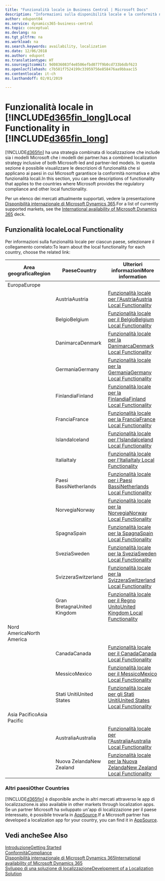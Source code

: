 ```yaml
---
title: "Funzionalità locale in Business Central | Microsoft Docs"
description: "Informazioni sulla disponibilità locale e la conformità normativa di Dynamics 365 Business Central."
author: edupont04
ms.service: dynamics365-business-central
ms.topic: conceptual
ms.devlang: na
ms.tgt_pltfrm: na
ms.workload: na
ms.search.keywords: availability, localization
ms.date: 12/06/2018
ms.author: edupont
ms.translationtype: HT
ms.sourcegitcommit: 9d0836083f4e8506efbd077f9b0cd733b6dbf623
ms.openlocfilehash: c7b581f7524199c33959756e858476aa9bbaac15
ms.contentlocale: it-ch
ms.lasthandoff: 02/01/2019

---
```

# <a name="local-functionality-in-included365finlongincludesd365finlongmdmd"></a><span data-ttu-id="b45f6-103">Funzionalità locale in [!INCLUDE[d365fin_long](includes/d365fin_long_md.md)]</span><span class="sxs-lookup"><span data-stu-id="b45f6-103">Local Functionality in [!INCLUDE[d365fin_long](includes/d365fin_long_md.md)]</span></span>
[!INCLUDE[d365fin](includes/d365fin_md.md)] <span data-ttu-id="b45f6-104">ha una strategia combinata di localizzazione che include sia i modelli Microsoft che i modelli dei partner.</span><span class="sxs-lookup"><span data-stu-id="b45f6-104">has a combined localization strategy inclusive of both Microsoft-led and partner-led models.</span></span> <span data-ttu-id="b45f6-105">In questa sezione è possibile visualizzare le descrizioni di funzionalità che si applicano ai paesi in cui Microsoft garantisce la conformità normativa e altre funzionalità locali.</span><span class="sxs-lookup"><span data-stu-id="b45f6-105">In this section, you can see descriptions of functionality that applies to the countries where Microsoft provides the regulatory compliance and other local functionality.</span></span>  

<span data-ttu-id="b45f6-106">Per un elenco dei mercati attualmente supportati, vedere la presentazione [Disponibilità internazionale di Microsoft Dynamics 365](https://docs.microsoft.com/en-us/dynamics365/get-started/availability).</span><span class="sxs-lookup"><span data-stu-id="b45f6-106">For a list of currently supported markets, see the [International availability of Microsoft Dynamics 365](https://docs.microsoft.com/en-us/dynamics365/get-started/availability) deck.</span></span>  

## <a name="local-functionality"></a><span data-ttu-id="b45f6-107">Funzionalità locale</span><span class="sxs-lookup"><span data-stu-id="b45f6-107">Local Functionality</span></span>
<span data-ttu-id="b45f6-108">Per informazioni sulla funzionalità locale per ciascun paese, selezionare il collegamento correlato:</span><span class="sxs-lookup"><span data-stu-id="b45f6-108">To learn about the local functionality for each country, choose the related link:</span></span>

| <span data-ttu-id="b45f6-109">Area geografica</span><span class="sxs-lookup"><span data-stu-id="b45f6-109">Region</span></span> | <span data-ttu-id="b45f6-110">Paese</span><span class="sxs-lookup"><span data-stu-id="b45f6-110">Country</span></span> | <span data-ttu-id="b45f6-111">Ulteriori informazioni</span><span class="sxs-lookup"><span data-stu-id="b45f6-111">More information</span></span> |
| --- | --- |--- |
| <span data-ttu-id="b45f6-112">Europa</span><span class="sxs-lookup"><span data-stu-id="b45f6-112">Europe</span></span> |  | |
|        | <span data-ttu-id="b45f6-113">Austria</span><span class="sxs-lookup"><span data-stu-id="b45f6-113">Austria</span></span> | [<span data-ttu-id="b45f6-114">Funzionalità locale per l'Austria</span><span class="sxs-lookup"><span data-stu-id="b45f6-114">Austria Local Functionality</span></span>](localfunctionality/austria/austria-local-functionality.md) |
|        | <span data-ttu-id="b45f6-115">Belgio</span><span class="sxs-lookup"><span data-stu-id="b45f6-115">Belgium</span></span> |  [<span data-ttu-id="b45f6-116">Funzionalità locale per il Belgio</span><span class="sxs-lookup"><span data-stu-id="b45f6-116">Belgium Local Functionality</span></span>](localfunctionality/belgium/belgium-local-functionality.md) |
|        | <span data-ttu-id="b45f6-117">Danimarca</span><span class="sxs-lookup"><span data-stu-id="b45f6-117">Denmark</span></span> | [<span data-ttu-id="b45f6-118">Funzionalità locale per la Danimarca</span><span class="sxs-lookup"><span data-stu-id="b45f6-118">Denmark Local Functionality</span></span>](localfunctionality/denmark/denmark-local-functionality.md) |
|        | <span data-ttu-id="b45f6-119">Germania</span><span class="sxs-lookup"><span data-stu-id="b45f6-119">Germany</span></span> | [<span data-ttu-id="b45f6-120">Funzionalità locale per la Germania</span><span class="sxs-lookup"><span data-stu-id="b45f6-120">Germany Local Functionality</span></span>](localfunctionality/germany/germany-local-functionality.md) |
|        | <span data-ttu-id="b45f6-121">Finlandia</span><span class="sxs-lookup"><span data-stu-id="b45f6-121">Finland</span></span> | [<span data-ttu-id="b45f6-122">Funzionalità locale per la Finlandia</span><span class="sxs-lookup"><span data-stu-id="b45f6-122">Finland Local Functionality</span></span>](localfunctionality/finland/finland-local-functionality.md) |
|        | <span data-ttu-id="b45f6-123">Francia</span><span class="sxs-lookup"><span data-stu-id="b45f6-123">France</span></span> | [<span data-ttu-id="b45f6-124">Funzionalità locale per la Francia</span><span class="sxs-lookup"><span data-stu-id="b45f6-124">France Local Functionality</span></span>](localfunctionality/france/france-local-functionality.md) |
|        | <span data-ttu-id="b45f6-125">Islanda</span><span class="sxs-lookup"><span data-stu-id="b45f6-125">Iceland</span></span> | [<span data-ttu-id="b45f6-126">Funzionalità locale per l'Islanda</span><span class="sxs-lookup"><span data-stu-id="b45f6-126">Iceland Local Functionality</span></span>](localfunctionality/iceland/iceland-local-functionality.md) |
|        | <span data-ttu-id="b45f6-127">Italia</span><span class="sxs-lookup"><span data-stu-id="b45f6-127">Italy</span></span> | [<span data-ttu-id="b45f6-128">Funzionalità locale per l'Italia</span><span class="sxs-lookup"><span data-stu-id="b45f6-128">Italy Local Functionality</span></span>](localfunctionality/italy/italy-local-functionality.md) |
|        | <span data-ttu-id="b45f6-129">Paesi Bassi</span><span class="sxs-lookup"><span data-stu-id="b45f6-129">Netherlands</span></span> | [<span data-ttu-id="b45f6-130">Funzionalità locale per i Paesi Bassi</span><span class="sxs-lookup"><span data-stu-id="b45f6-130">Netherlands Local Functionality</span></span>](localfunctionality/netherlands/netherlands-local-functionality.md) |
|        | <span data-ttu-id="b45f6-131">Norvegia</span><span class="sxs-lookup"><span data-stu-id="b45f6-131">Norway</span></span> | [<span data-ttu-id="b45f6-132">Funzionalità locale per la Norvegia</span><span class="sxs-lookup"><span data-stu-id="b45f6-132">Norway Local Functionality</span></span>](localfunctionality/norway/norway-local-functionality.md) |
|        | <span data-ttu-id="b45f6-133">Spagna</span><span class="sxs-lookup"><span data-stu-id="b45f6-133">Spain</span></span> | [<span data-ttu-id="b45f6-134">Funzionalità locale per la Spagna</span><span class="sxs-lookup"><span data-stu-id="b45f6-134">Spain Local Functionality</span></span>](localfunctionality/spain/spain-local-functionality.md) |
|        | <span data-ttu-id="b45f6-135">Svezia</span><span class="sxs-lookup"><span data-stu-id="b45f6-135">Sweden</span></span> | [<span data-ttu-id="b45f6-136">Funzionalità locale per la Svezia</span><span class="sxs-lookup"><span data-stu-id="b45f6-136">Sweden Local Functionality</span></span>](localfunctionality/sweden/sweden-local-functionality.md) |
|        | <span data-ttu-id="b45f6-137">Svizzera</span><span class="sxs-lookup"><span data-stu-id="b45f6-137">Switzerland</span></span> | [<span data-ttu-id="b45f6-138">Funzionalità locale per la Svizzera</span><span class="sxs-lookup"><span data-stu-id="b45f6-138">Switzerland Local Functionality</span></span>](localfunctionality/switzerland/switzerland-local-functionality.md) |
|        | <span data-ttu-id="b45f6-139">Gran Bretagna</span><span class="sxs-lookup"><span data-stu-id="b45f6-139">United Kingdom</span></span> | [<span data-ttu-id="b45f6-140">Funzionalità locale per il Regno Unito</span><span class="sxs-lookup"><span data-stu-id="b45f6-140">United Kingdom Local Functionality</span></span>](localfunctionality/unitedkingdom/united-kingdom-local-functionality.md) |
| <span data-ttu-id="b45f6-141">Nord America</span><span class="sxs-lookup"><span data-stu-id="b45f6-141">North America</span></span> |       |  |
|        | <span data-ttu-id="b45f6-142">Canada</span><span class="sxs-lookup"><span data-stu-id="b45f6-142">Canada</span></span>|[<span data-ttu-id="b45f6-143">Funzionalità locale per il Canada</span><span class="sxs-lookup"><span data-stu-id="b45f6-143">Canada Local Functionality</span></span>](localfunctionality/canada/canada-local-functionality.md) |
|        | <span data-ttu-id="b45f6-144">Messico</span><span class="sxs-lookup"><span data-stu-id="b45f6-144">Mexico</span></span> | [<span data-ttu-id="b45f6-145">Funzionalità locale per il Messico</span><span class="sxs-lookup"><span data-stu-id="b45f6-145">Mexico Local Functionality</span></span>](localfunctionality/mexico/mexico-local-functionality.md) |
|        | <span data-ttu-id="b45f6-146">Stati Uniti</span><span class="sxs-lookup"><span data-stu-id="b45f6-146">United States</span></span>|[<span data-ttu-id="b45f6-147">Funzionalità locale per gli Stati Uniti</span><span class="sxs-lookup"><span data-stu-id="b45f6-147">United States Local Functionality</span></span>](localfunctionality/unitedstates/united-states-local-functionality.md) |
| <span data-ttu-id="b45f6-148">Asia Pacifico</span><span class="sxs-lookup"><span data-stu-id="b45f6-148">Asia Pacific</span></span> |       |  |
|        | <span data-ttu-id="b45f6-149">Australia</span><span class="sxs-lookup"><span data-stu-id="b45f6-149">Australia</span></span> | [<span data-ttu-id="b45f6-150">Funzionalità locale per l'Australia</span><span class="sxs-lookup"><span data-stu-id="b45f6-150">Australia Local Functionality</span></span>](localfunctionality/australia/australia-local-functionality.md) |
|        | <span data-ttu-id="b45f6-151">Nuova Zelanda</span><span class="sxs-lookup"><span data-stu-id="b45f6-151">New Zealand</span></span> | [<span data-ttu-id="b45f6-152">Funzionalità locale per la Nuova Zelanda</span><span class="sxs-lookup"><span data-stu-id="b45f6-152">New Zealand Local Functionality</span></span>](localfunctionality/newzealand/new-zealand-local-functionality.md) |

### <a name="other-countries"></a><span data-ttu-id="b45f6-153">Altri paesi</span><span class="sxs-lookup"><span data-stu-id="b45f6-153">Other Countries</span></span>
[!INCLUDE[d365fin](includes/d365fin_md.md)] <span data-ttu-id="b45f6-154">è disponibile anche in altri mercati attraverso le app di localizzazione.</span><span class="sxs-lookup"><span data-stu-id="b45f6-154">is also available in other markets through localization apps.</span></span> <span data-ttu-id="b45f6-155">Se un partner Microsoft ha sviluppato un'app di localizzazione per il paese interessato, è possibile trovarla in [AppSource](https://appsource.microsoft.com/en-us/product/dynamics-365-business-central/).</span><span class="sxs-lookup"><span data-stu-id="b45f6-155">If a Microsoft partner has developed a localization app for your country, you can find it in [AppSource](https://appsource.microsoft.com/en-us/product/dynamics-365-business-central/).</span></span>

## <a name="see-also"></a><span data-ttu-id="b45f6-156">Vedi anche</span><span class="sxs-lookup"><span data-stu-id="b45f6-156">See Also</span></span>
[<span data-ttu-id="b45f6-157">Introduzione</span><span class="sxs-lookup"><span data-stu-id="b45f6-157">Getting Started</span></span>](product-get-started.md)  
[<span data-ttu-id="b45f6-158">Conformità</span><span class="sxs-lookup"><span data-stu-id="b45f6-158">Compliance</span></span>](compliance/compliance-overview.md)  
[<span data-ttu-id="b45f6-159">Disponibilità internazionale di Microsoft Dynamics 365</span><span class="sxs-lookup"><span data-stu-id="b45f6-159">International availability of Microsoft Dynamics 365</span></span>](https://docs.microsoft.com/en-us/dynamics365/get-started/availability)  
[<span data-ttu-id="b45f6-160">Sviluppo di una soluzione di localizzazione</span><span class="sxs-lookup"><span data-stu-id="b45f6-160">Development of a Localization Solution</span></span>](/dynamics365/business-central/dev-itpro/developer/readiness/readiness-develop-localization)  

